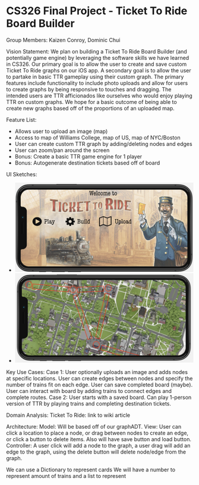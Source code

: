 # CS326 Final Project - Ticket To Ride Board Builder

Group Members: Kaizen Conroy, Dominic Chui

Vision Statement: We plan on building a Ticket To Ride Board Builder (and potentially game engine) by leveraging the software skills we have learned in CS326. Our primary goal is to allow the user to create and save custom Ticket To Ride graphs on our iOS app. A secondary goal is to allow the user to partake in basic TTR gameplay using their custom graph. The primary features include functionality to include photo uploads and allow for users to create graphs by being responsive to touches and dragging. The intended users are TTR afficionados like ourselves who would enjoy playing TTR on custom graphs. We hope for a basic outcome of being able to create new graphs based off of the proportions of an uploaded map.

Feature List:
  * Allows user to upload an image (map)
  * Access to map of Williams College, map of US, map of NYC/Boston
  * User can create custom TTR graph by adding/deleting nodes and edges 
  * User can zoom/pan around the screen
  * Bonus: Create a basic TTR game engine for 1 player
  * Bonus: Autogenerate destination tickets based off of board

UI Sketches: 
  * ![Start Screen](Images/start_screen.png)
  * ![Build screen](Images/build_example.png)

Key Use Cases:
  Case 1: User optionally uploads an image and adds nodes at specific locations. User can create edges between nodes and specify the number of trains fit on each edge. User can save completed board (maybe). User can interact with board by adding trains to connect edges and complete routes. 
  Case 2: User starts with a saved board. Can play 1-person version of TTR by playing trains and completing destination tickets. 

Domain Analysis:
  Ticket To Ride: link to wiki article

Architecture:
  Model: Will be based off of our graphADT. 
  View: User can click a location to place a node, or drag between nodes to create an edge, or click a button to delete items. Also will have save button and load button. 
  Controller: A user click will add a node to the graph, a user drag will add an edge to the graph, using the delete button will delete node/edge from the graph. 
  
  
  We can use a Dictionary to represent cards We will have a number to represent amount of trains and a list to represent 
  

